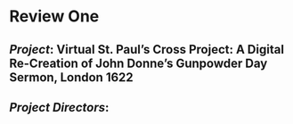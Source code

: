 # Review One

## _Project_: Virtual St. Paul’s Cross Project: A Digital Re-Creation of John Donne’s Gunpowder Day Sermon, London 1622

## _Project Directors_:
